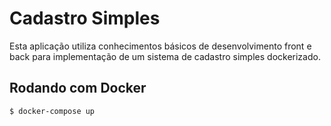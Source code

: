 # Cadastro Simples
Esta aplicação utiliza conhecimentos básicos de desenvolvimento front e back para implementação de um sistema de cadastro simples dockerizado.

## Rodando com Docker

```bash 
$ docker-compose up
```
